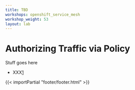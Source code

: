 ```yaml
---
title: TBD
workshops: openshift_service_mesh
workshop_weight: 53
layout: lab
---
```


# Authorizing Traffic via Policy
Stuff goes here


* XXX[1]

[1]: https://xxxx

{{< importPartial "footer/footer.html" >}}
